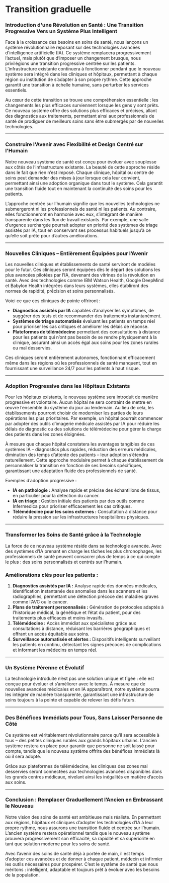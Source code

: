 # Transition graduelle

### Introduction d'une Révolution en Santé : Une Transition Progressive Vers un Système Plus Intelligent

Face à la croissance des besoins en soins de santé, nous lançons un système révolutionnaire reposant sur des technologies avancées d'intelligence artificielle (IA). Ce système remplacera progressivement l’actuel, mais plutôt que d’imposer un changement brusque, nous privilégions une transition progressive centrée sur les patients. L’infrastructure existante continuera à fonctionner pendant que le nouveau système sera intégré dans les cliniques et hôpitaux, permettant à chaque région ou institution de s’adapter à son propre rythme. Cette approche garantit une transition à échelle humaine, sans perturber les services essentiels.

Au cœur de cette transition se trouve une compréhension essentielle : les changements les plus efficaces surviennent lorsque les gens y sont prêts. Ce nouveau système offre des solutions plus efficaces et précises, allant des diagnostics aux traitements, permettant ainsi aux professionnels de santé de prodiguer de meilleurs soins sans être submergés par de nouvelles technologies.

---

### Construire l'Avenir avec Flexibilité et Design Centré sur l'Humain

Notre nouveau système de santé est conçu pour évoluer avec souplesse aux côtés de l’infrastructure existante. La beauté de cette approche réside dans le fait que rien n’est imposé. Chaque clinique, hôpital ou centre de soins peut demander des mises à jour lorsque cela leur convient, permettant ainsi une adoption organique dans tout le système. Cela garantit une transition fluide tout en maintenant la continuité des soins pour les patients.

L’approche centrée sur l’humain signifie que les nouvelles technologies ne submergeront ni les professionnels de santé ni les patients. Au contraire, elles fonctionneront en harmonie avec eux, s’intégrant de manière transparente dans les flux de travail existants. Par exemple, une salle d’urgence surchargée pourrait adopter en priorité des systèmes de triage assistés par IA, tout en conservant ses processus habituels jusqu’à ce qu’elle soit prête pour d’autres améliorations.

---

### Nouvelles Cliniques – Entièrement Équipées pour l’Avenir

Les nouvelles cliniques et établissements de santé serviront de modèles pour le futur. Ces cliniques seront équipées dès le départ des solutions les plus avancées pilotées par l’IA, devenant des vitrines de la révolution en santé. Avec des technologies comme IBM Watson Health, Google DeepMind et Babylon Health intégrées dans leurs systèmes, elles établiront des normes de rapidité, précision et soins personnalisés.

Voici ce que ces cliniques de pointe offriront :

- **Diagnostics assistés par IA** capables d’analyser les symptômes, de suggérer des tests et de recommander des traitements instantanément.
- **Systèmes de triage automatisés** évaluant les patients en temps réel pour prioriser les cas critiques et améliorer les délais de réponse.
- **Plateformes de télémédecine** permettant des consultations à distance pour les patients qui n’ont pas besoin de se rendre physiquement à la clinique, assurant ainsi un accès égal aux soins pour les zones rurales ou mal desservies.

Ces cliniques seront entièrement autonomes, fonctionnant efficacement même dans les régions où les professionnels de santé manquent, tout en fournissant une surveillance 24/7 pour les patients à haut risque.

---

### Adoption Progressive dans les Hôpitaux Existants

Pour les hôpitaux existants, le nouveau système sera introduit de manière progressive et volontaire. Aucun hôpital ne sera contraint de mettre en œuvre l’ensemble du système du jour au lendemain. Au lieu de cela, les établissements pourront choisir de moderniser les parties de leurs opérations les plus prioritaires. Par exemple, un hôpital pourrait commencer par adopter des outils d’imagerie médicale assistés par IA pour réduire les délais de diagnostic ou des solutions de télémédecine pour gérer la charge des patients dans les zones éloignées.

À mesure que chaque hôpital constatera les avantages tangibles de ces systèmes IA – diagnostics plus rapides, réduction des erreurs médicales, diminution des temps d’attente des patients – leur adoption s’étendra naturellement. Cette approche modulaire permet à chaque établissement de personnaliser la transition en fonction de ses besoins spécifiques, garantissant une adaptation fluide des professionnels de santé.

Exemples d’adoption progressive :

- **IA en pathologie :** Analyse rapide et précise des échantillons de tissus, en particulier pour la détection du cancer.
- **IA en triage :** Gestion initiale des patients par des outils comme Infermedica pour prioriser efficacement les cas critiques.
- **Télémédecine pour les soins externes :** Consultation à distance pour réduire la pression sur les infrastructures hospitalières physiques.

---

### Transformer les Soins de Santé grâce à la Technologie

La force de ce nouveau système réside dans sa technologie avancée. Avec des systèmes d’IA prenant en charge les tâches les plus chronophages, les professionnels de santé peuvent consacrer plus de temps à ce qui compte le plus : des soins personnalisés et centrés sur l’humain.

### Améliorations clés pour les patients :

1. **Diagnostics assistés par IA :** Analyse rapide des données médicales, identification instantanée des anomalies dans les scanners et les radiographies, permettant une détection précoce des maladies graves comme l’AVC ou le cancer.
2. **Plans de traitement personnalisés :** Génération de protocoles adaptés à l’historique médical, la génétique et l’état du patient, pour des traitements plus efficaces et moins invasifs.
3. **Télémédecine :** Accès immédiat aux spécialistes grâce aux consultations à distance, réduisant les barrières géographiques et offrant un accès équitable aux soins.
4. **Surveillance automatisée et alertes :** Dispositifs intelligents surveillant les patients en continu, détectant les signes précoces de complications et informant les médecins en temps réel.

---

### Un Système Pérenne et Évolutif

La technologie introduite n’est pas une solution unique et figée : elle est conçue pour évoluer et s’améliorer avec le temps. À mesure que de nouvelles avancées médicales et en IA apparaîtront, notre système pourra les intégrer de manière transparente, garantissant une infrastructure de soins toujours à la pointe et capable de relever les défis futurs.

---

### Des Bénéfices Immédiats pour Tous, Sans Laisser Personne de Côté

Ce système est véritablement révolutionnaire parce qu’il sera accessible à tous – des petites cliniques rurales aux grands hôpitaux urbains. L’ancien système restera en place pour garantir que personne ne soit laissé pour compte, tandis que le nouveau système offrira des bénéfices immédiats là où il sera adopté.

Grâce aux plateformes de télémédecine, les cliniques des zones mal desservies seront connectées aux technologies avancées disponibles dans les grands centres médicaux, nivelant ainsi les inégalités en matière d’accès aux soins.

---

### Conclusion : Remplacer Graduellement l’Ancien en Embrassant le Nouveau

Notre vision des soins de santé est ambitieuse mais réaliste. En permettant aux régions, hôpitaux et cliniques d’adopter les technologies d’IA à leur propre rythme, nous assurons une transition fluide et centrée sur l’humain. L’ancien système restera opérationnel tandis que le nouveau système prouvera progressivement son efficacité, sa rapidité et sa supériorité en tant que solution moderne pour les soins de santé.

Avec l’avenir des soins de santé déjà à portée de main, il est temps d’adopter ces avancées et de donner à chaque patient, médecin et infirmier les outils nécessaires pour prospérer. C’est le système de santé que nous méritons : intelligent, adaptable et toujours prêt à évoluer avec les besoins de la population.